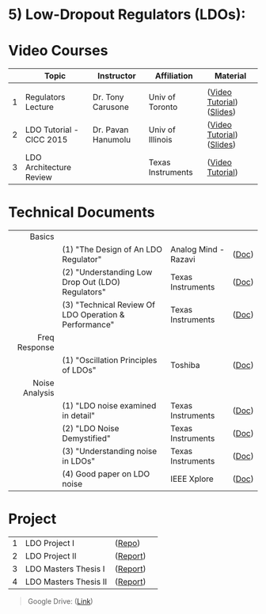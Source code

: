 # 5) Low-Dropout Regulators (LDOs):
# Video Courses
| | Topic | Instructor | Affiliation | Material |
|---:|---|---|---|---|
|    |   |   |   |   |
| 1| Regulators Lecture       | Dr. Tony Carusone  | Univ of Toronto |([Video Tutorial](https://youtu.be/SqqmuJRSM4Q)) ([Slides](https://drive.google.com/file/d/1zZxtUFNPS5GrxDBP9RRBc0UPlw9ItiYt/view?usp=share_link))|
| 2| LDO Tutorial - CICC 2015 | Dr. Pavan Hanumolu | Univ of Illinois|([Video Tutorial](https://youtu.be/WcpG0rOPVrA)) ([Slides](https://drive.google.com/file/d/1P8G08vWfY59YGABwvxHxn4j_djwR7jZM/view?usp=share_link))|
| 3| LDO Architecture Review  |                    | Texas Instruments|([Video Tutorial](https://players.brightcove.net/3816841626001/d0PyGHVSu_default/index.html?videoId=5429444852001))|

# Technical Documents
|||||
|---:|---|---|---|
|Basics||||
| | (1) "The Design of An LDO Regulator"              |Analog Mind - Razavi|([Doc](http://www.seas.ucla.edu/brweb/papers/Journals/BR_Magzine5.pdf))|
| | (2) "Understanding Low Drop Out (LDO) Regulators"    |Texas Instruments|([Doc](https://www.ti.com/lit/ml/slup239a/slup239a.pdf?ts=1684035858827))|
| | (3) "Technical Review Of LDO Operation & Performance"|Texas Instruments|([Doc](https://www.ti.com/lit/an/slva072/slva072.pdf?ts=1683431033619))|
|Freq Response||||
| | (1) "Oscillation Principles of LDOs"              |Toshiba|([Doc](https://toshiba.semicon-storage.com/info/application_note_en_20210326_AKX00308.pdf?did=67687))|
|Noise Analysis||||
| | (1) "LDO noise examined in detail"              |Texas Instruments|([Doc](https://www.ti.com/lit/an/slyt489/slyt489.pdf?ts=1684193235984))|
| | (2) "LDO Noise Demystified"                     |Texas Instruments|([Doc](https://www.ti.com/lit/an/slaa412b/slaa412b.pdf?ts=1684193366800))|
| | (3) "Understanding noise in LDOs"               |Texas Instruments|([Doc](https://www.ti.com/lit/an/slyt201/slyt201.pdf))|
| | (4) Good paper on LDO noise                     |IEEE Xplore|([Doc](https://www.researchgate.net/publication/224625303_A_low_noise_high_power_supply_rejection_low_dropout_regulator_for_wireless_system-on-chip_applications))|

# Project
|||||
|---:|---|---|---|
| 1| LDO Project I |([Repo](https://github.com/muhammadaldacher/Analog-Design-of-LDO-with-PMOS-pass-device))| |
| 2| LDO Project II|([Report](https://users.ece.cmu.edu/~hengyuj/LDO%20report.pdf))| |
| 3| LDO Masters Thesis I |([Report](https://fenix.tecnico.ulisboa.pt/downloadFile/395138344001/LDO.pdf))| |
| 4| LDO Masters Thesis II|([Report](https://drive.google.com/file/d/1SKI5zFYWHX6_BPR2TMWm18ADG5bWkRss/view?usp=share_link))| |

> Google Drive: ([Link](https://drive.google.com/drive/folders/11WlKr1ar0_heg_nlZuHI34cM_RyIOaeJ?usp=sharing))
